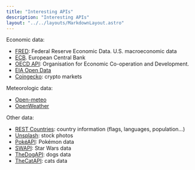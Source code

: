 ```yaml
---
title: "Interesting APIs"
description: "Interesting APIs"
layout: "../../layouts/MarkdownLayout.astro"
---
```


Economic data:

- [FRED](https://fred.stlouisfed.org/docs/api/fred/): Federal Reserve Economic Data. U.S. macroeconomic data
- [ECB](https://data.ecb.europa.eu/help/api/overview). European Central Bank
- [OECD API](https://gitlab.algobank.oecd.org/public-documentation/dotstat-migration/-/raw/main/OECD_Data_API_documentation.pdf): Organisation for Economic Co-operation and Development.
- [EIA Open Data](https://www.eia.gov/opendata/)
- [Coingecko](https://www.coingecko.com/en/api): crypto markets

Meteorologic data:

- [Open-meteo](https://open-meteo.com/en/docs)
- [OpenWeather](https://openweathermap.org/api)

Other data:

- [REST Countries](https://restcountries.com): country information (flags, languages, population…)
- [Unsplash](https://unsplash.com/developers): stock photos
- [PokéAPI](https://pokeapi.co): Pokémon data
- [SWAPI](https://swapi.tech/): Star Wars data
- [TheDogAPI](https://thedogapi.com): dogs data
- [TheCatAPI](https://thecatapi.com): cats data